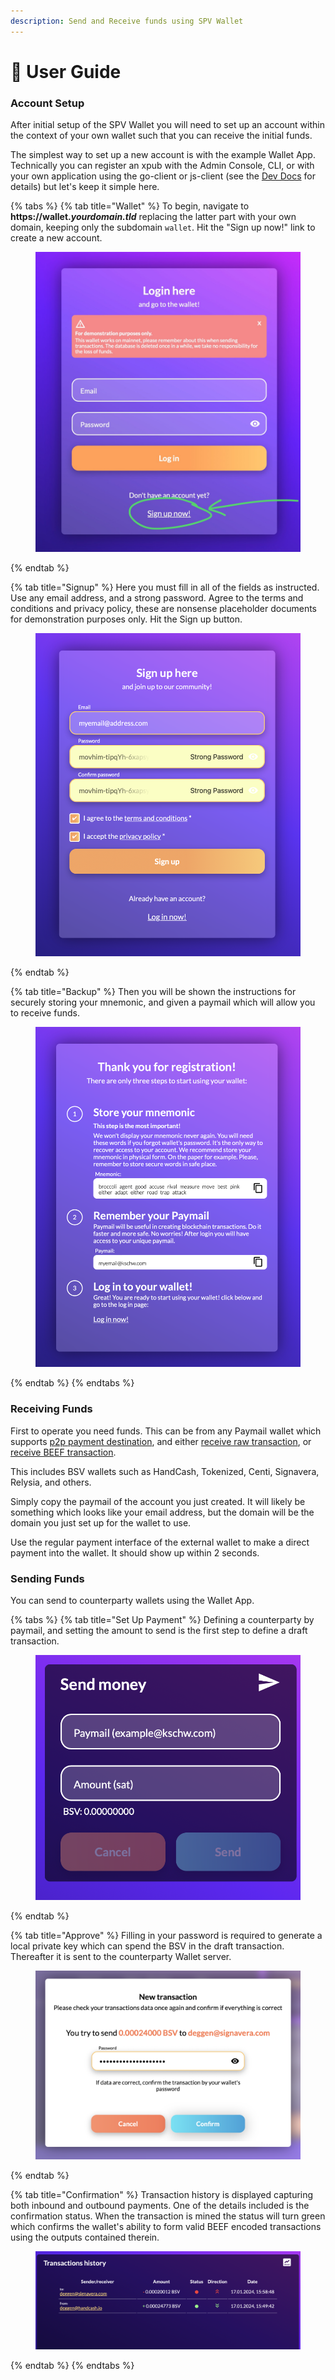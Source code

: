```yaml
---
description: Send and Receive funds using SPV Wallet
---
```


# 💸 User Guide

### Account Setup

After initial setup of the SPV Wallet you will need to set up an account within the context of your own wallet such that you can receive the initial funds.

The simplest way to set up a new account is with the example Wallet App. Technically you can register an xpub with the Admin Console, CLI, or with your own application using the go-client or js-client (see the [Dev Docs](https://app.gitbook.com/o/XRhTy6ZTa7k6aGkXcfRv/s/XXlVD1d5DMU8RH6DWSb7/) for details) but let's keep it simple here.

{% tabs %}
{% tab title="Wallet" %}
To begin, navigate to **https://wallet.**_**yourdomain.tld**_ replacing the latter part with your own domain, keeping only the subdomain `wallet`. Hit the "Sign up now!" link to create a new account.

<figure><img src="../../../../.gitbook/assets/Untitled 2.jpg" alt=""><figcaption></figcaption></figure>
{% endtab %}

{% tab title="Signup" %}
Here you must fill in all of the fields as instructed. Use any email address, and a strong password. Agree to the terms and conditions and privacy policy, these are nonsense placeholder documents for demonstration purposes only. Hit the Sign up button.

<figure><img src="../../../../.gitbook/assets/image (3) (1).png" alt=""><figcaption></figcaption></figure>
{% endtab %}

{% tab title="Backup" %}
Then you will be shown the instructions for securely storing your mnemonic, and given a paymail which will allow you to receive funds.

<figure><img src="../../../../.gitbook/assets/image (4).png" alt=""><figcaption></figcaption></figure>
{% endtab %}
{% endtabs %}

### Receiving Funds

First to operate you need funds. This can be from any Paymail wallet which supports [p2p payment destination](https://bsv.brc.dev/payments/0028), and either [receive raw transaction](https://bsv.brc.dev/payments/0028), or [receive BEEF transaction](https://bsv.brc.dev/payments/0070).

This includes BSV wallets such as HandCash, Tokenized, Centi, Signavera, Relysia, and others.

Simply copy the paymail of the account you just created. It will likely be something which looks like your email address, but the domain will be the domain you just set up for the wallet to use.

Use the regular payment interface of the external wallet to make a direct payment into the wallet. It should show up within 2 seconds.

### Sending Funds

You can send to counterparty wallets using the Wallet App.

{% tabs %}
{% tab title="Set Up Payment" %}
Defining a counterparty by paymail, and setting the amount to send is the first step to define a draft transaction.

<figure><img src="../../../../.gitbook/assets/image (5).png" alt=""><figcaption></figcaption></figure>
{% endtab %}

{% tab title="Approve" %}
Filling in your password is required to generate a local private key which can spend the BSV in the draft transaction. Thereafter it is sent to the counterparty Wallet server.

<figure><img src="../../../../.gitbook/assets/image (8).png" alt=""><figcaption></figcaption></figure>
{% endtab %}

{% tab title="Confirmation" %}
Transaction history is displayed capturing both inbound and outbound payments. One of the details included is the confirmation status. When the transaction is mined the status will turn green which confirms the wallet's ability to form valid BEEF encoded transactions using the outputs contained therein.

<figure><img src="../../../../.gitbook/assets/image (7).png" alt=""><figcaption></figcaption></figure>
{% endtab %}
{% endtabs %}
